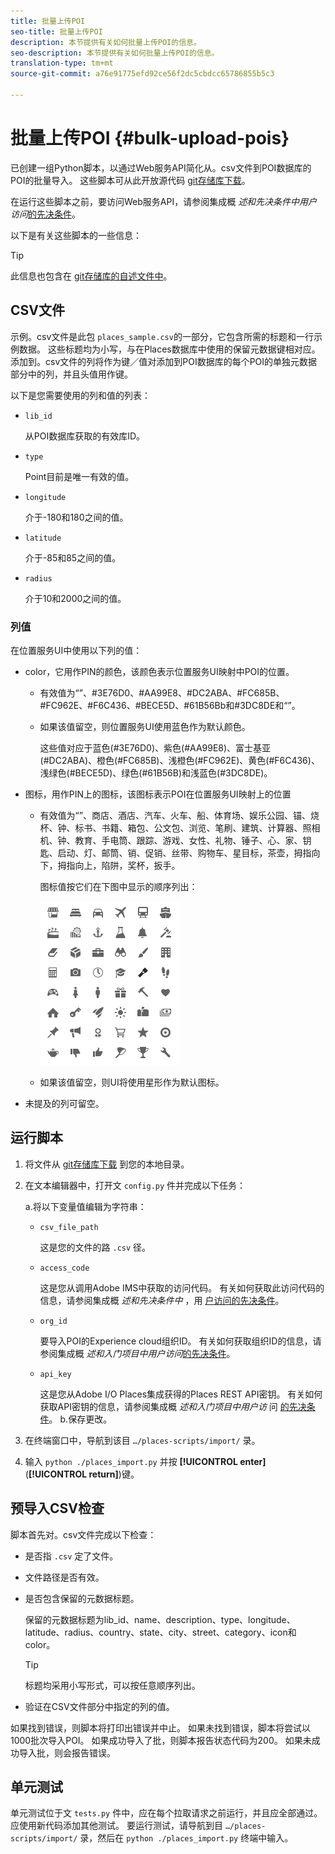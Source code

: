 ```yaml
---
title: 批量上传POI
seo-title: 批量上传POI
description: 本节提供有关如何批量上传POI的信息。
seo-description: 本节提供有关如何批量上传POI的信息。
translation-type: tm+mt
source-git-commit: a76e91775efd92ce56f2dc5cbdcc65786855b5c3

---
```



# 批量上传POI {#bulk-upload-pois}

已创建一组Python脚本，以通过Web服务API简化从。csv文件到POI数据库的POI的批量导入。 这些脚本可从此开放源代码 [git存储库下载](https://github.com/adobe/places-scripts)。

在运行这些脚本之前，要访问Web服务API，请参阅集成概 *述和先决条件中用户访问*[的先决条件](/help/web-service-api/adobe-i-o-integration.md)。

以下是有关这些脚本的一些信息：

>[!TIP]
>
>此信息也包含在 [git存储库的自述文件中](https://github.com/adobe/places-scripts)。

## CSV文件

示例。csv文件是此包 `places_sample.csv`的一部分，它包含所需的标题和一行示例数据。 这些标题均为小写，与在Places数据库中使用的保留元数据键相对应。 添加到。csv文件的列将作为键／值对添加到POI数据库的每个POI的单独元数据部分中的列，并且头值用作键。

以下是您需要使用的列和值的列表：

* `lib_id`

   从POI数据库获取的有效库ID。

* `type`

   Point目前是唯一有效的值。

* `longitude`

   介于-180和180之间的值。

* `latitude`

   介于-85和85之间的值。

* `radius`

   介于10和2000之间的值。

### 列值

在位置服务UI中使用以下列的值：

* color，它用作PIN的颜色，该颜色表示位置服务UI映射中POI的位置。
   * 有效值为“”、#3E76D0、#AA99E8、#DC2ABA、#FC685B、#FC962E、#F6C436、#BECE5D、#61B56Bb和#3DC8DE和“”。
   * 如果该值留空，则位置服务UI使用蓝色作为默认颜色。

      这些值对应于蓝色(#3E76D0)、紫色(#AA99E8)、富士基亚(#DC2ABA)、橙色(#FC685B)、浅橙色(#FC962E)、黄色(#F6C436)、浅绿色(#BECE5D)、绿色(#61B56B)和浅蓝色(#3DC8DE)。

* 图标，用作PIN上的图标，该图标表示POI在位置服务UI映射上的位置

   * 有效值为“”、商店、酒店、汽车、火车、船、体育场、娱乐公园、锚、烧杯、钟、标书、书籍、箱包、公文包、浏览、笔刷、建筑、计算器、照相机、钟、教育、手电筒、跟踪、游戏、女性、礼物、锤子、心、家、钥匙、启动、灯、邮筒、销、促销、丝带、购物车、星目标，茶壶，拇指向下，拇指向上，陷阱，奖杯，扳手。

      图标值按它们在下图中显示的顺序列出：

      ![图标](/help/assets/UI_icons.png)

   * 如果该值留空，则UI将使用星形作为默认图标。

* 未提及的列可留空。

## 运行脚本

1. 将文件从 [git存储库下载](https://github.com/adobe/places-scripts) 到您的本地目录。
1. 在文本编辑器中，打开文 `config.py` 件并完成以下任务：

   a.将以下变量值编辑为字符串：

   * `csv_file_path`

      这是您的文件的路 `.csv` 径。

   * `access_code`

      这是您从调用Adobe IMS中获取的访问代码。 有关如何获取此访问代码的信息，请参阅集成概 *述和先决条件中* ，用 [户访问的先决条件](/help/web-service-api/adobe-i-o-integration.md)。

   * `org_id`

      要导入POI的Experience cloud组织ID。 有关如何获取组织ID的信息，请参阅集成概 *述和入门项目中用户访问*[的先决条件](/help/web-service-api/adobe-i-o-integration.md)。

   * `api_key`

      这是您从Adobe I/O Places集成获得的Places REST API密钥。 有关如何获取API密钥的信息，请参阅集成概 *述和入门项目中用户访* 问 [的先决条件](/help/web-service-api/adobe-i-o-integration.md)。
   b.保存更改。

1. 在终端窗口中，导航到该目 `…/places-scripts/import/` 录。
1. 输入 `python ./places_import.py` 并按 **[!UICONTROL enter]** (**[!UICONTROL return]**)键。


## 预导入CSV检查

脚本首先对。csv文件完成以下检查：

* 是否指 `.csv` 定了文件。
* 文件路径是否有效。
* 是否包含保留的元数据标题。

   保留的元数据标题为lib_id、name、description、type、longitude、latitude、radius、country、state、city、street、category、icon和color。

   >[!TIP]
   >
   >标题均采用小写形式，可以按任意顺序列出。

* 验证在CSV文件部分中指定的列的值。

如果找到错误，则脚本将打印出错误并中止。 如果未找到错误，脚本将尝试以1000批次导入POI。 如果成功导入了批，则脚本报告状态代码为200。 如果未成功导入批，则会报告错误。

## 单元测试

单元测试位于文 `tests.py` 件中，应在每个拉取请求之前运行，并且应全部通过。 应使用新代码添加其他测试。 要运行测试，请导航到目 `…/places-scripts/import/` 录，然后在 `python ./places_import.py` 终端中输入。
